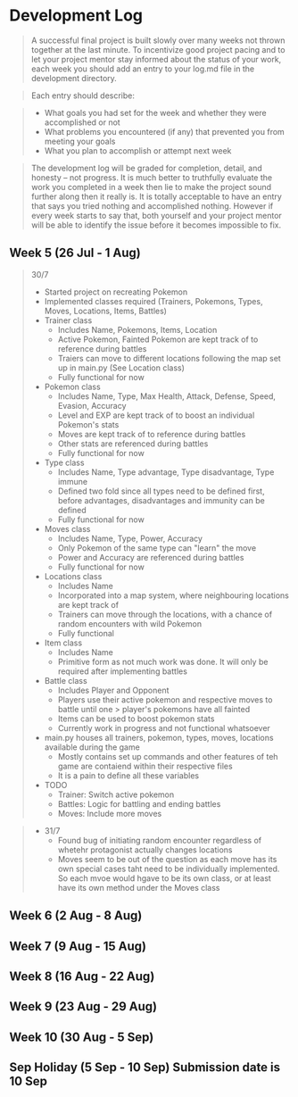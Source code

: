 # Development Log
> A successful final project is built slowly over many weeks not thrown together at the last minute. To incentivize good project pacing and to let your project mentor stay informed about the status of your work, each week you should add an entry to your log.md file in the development directory.

> Each entry should describe:

> - What goals you had set for the week and whether they were accomplished or not
> - What problems you encountered (if any) that prevented you from meeting your goals
> - What you plan to accomplish or attempt next week

> The development log will be graded for completion, detail, and honesty – not progress. It is much better to truthfully evaluate the work you completed in a week then lie to make the project sound further along then it really is. It is totally acceptable to have an entry that says you tried nothing and accomplished nothing. However if every week starts to say that, both yourself and your project mentor will be able to identify the issue before it becomes impossible to fix.

## Week 5 (26 Jul - 1 Aug)
> 30/7
> -   Started project on recreating Pokemon
> -   Implemented classes required (Trainers, Pokemons, Types, Moves, Locations, Items, Battles)
> -   Trainer class
>     -   Includes Name, Pokemons, Items, Location
>     -   Active Pokemon, Fainted Pokemon are kept track of to reference during battles
>     -   Traiers can move to different locations following the map set up in main.py (See Location class)
>     -   Fully functional for now
> -   Pokemon class
>     -   Includes Name, Type, Max Health, Attack, Defense, Speed, Evasion, Accuracy
>     -   Level and EXP are kept track of to boost an individual Pokemon's stats
>     -   Moves are kept track of to reference during battles
>     -   Other stats are referenced during battles
>     -   Fully functional for now
> -   Type class
>     -   Includes Name, Type advantage, Type disadvantage, Type immune
>     -   Defined two fold since all types need to be defined first, before advantages, disadvantages and immunity can be defined
>     -   Fully functional for now
> -   Moves class
>     -   Includes Name, Type, Power, Accuracy
>     -   Only Pokemon of the same type can "learn" the move
>     -   Power and Accuracy are referenced during battles
>     -   Fully functional for now
> -   Locations class
>     -   Includes Name
>     -   Incorporated into a map system, where neighbouring locations are kept track of
>     -   Trainers can move through the locations, with a chance of random encounters with wild Pokemon
>     -   Fully functional
> -   Item class
>     -   Includes Name
>     -   Primitive form as not much work was done. It will only be required after implementing battles
> -   Battle class
>     -   Includes Player and Opponent
>     -   Players use their active pokemon and respective moves to battle until one > player's pokemons have all fainted
>     -   Items can be used to boost pokemon stats
>     -   Currently work in progress and not functional whatsoever
> -   main.py houses all trainers, pokemon, types, moves, locations available during the game
>     -   Mostly contains set up commands and other features of teh game are contaiend within their respective files
>     -   It is a pain to define all these variables
> -   TODO
>     -   Trainer: Switch active pokemon
>     -   Battles: Logic for battling and ending battles
>     -   Moves: Include more moves

> - 31/7
>   -   Found bug of initiating random encounter regardless of whetehr protagonist actually changes locations
>   -   Moves seem to be out of the question as each move has its own special cases taht need to be individually implemented. So each mvoe would hgave to be its own class, or at least have its own method under the Moves class

## Week 6 (2 Aug - 8 Aug)

## Week 7 (9 Aug - 15 Aug)

## Week 8 (16 Aug - 22 Aug)

## Week 9 (23 Aug - 29 Aug)

## Week 10 (30 Aug - 5 Sep)

## Sep Holiday (5 Sep - 10 Sep) **Submission date is 10 Sep**

